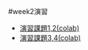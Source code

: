 #week2演習

- [演習課題1,2(colab)](https://colab.research.google.com/drive/1V3Rl2Al7edPQGqICAjXMWLeVTC7aajAx?usp=sharing)
- [演習課題3,4(colab)](https://colab.research.google.com/drive/1QTeNznJ8OlbsvOzfdo5Vd7L_oJVlynr3?usp=sharing)
